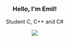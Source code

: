<div align="center">
<h3>Hello, I'm Emil!</h3>
<p align="center">Student C, C++ and C#</p>
<img src="https://github-readme-stats.vercel.app/api?username=Gerhard-Schulz&count_private=true&title_color=fefefe&bg_color=36393f&text_color=fefefe&show_icons=true&hide_border=true&custom_title=Emils's%20Github%20Stats">
</div>
